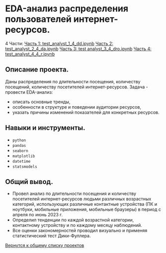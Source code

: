 # EDA-анализ распределения пользователей интернет-ресурсов.

4 Части: 
[Часть 1: test_analyst_1_4_dd.ipynb](test_analyst_1_4_dd.ipynb "test_analyst_1_4_dd.ipynb")
[Часть 2: test_analyst_2_4_da.ipynb](test_analyst_2_4_da.ipynb "test_analyst_2_4_da.ipynb")
[Часть 3: test analyst_3_4_dro.ipynb](test_analyst_3_4_dro.ipynb "test analyst_3_4_dro.ipynb")
[Часть 4: test_analyst_4_4_r.ipynb](test_analyst_4_4_r.ipynb "test_analyst_4_4_r.ipynb")


## Описание проекта.

Даны распределения по длительности посещения, количеству посещений, количеству посетителей интернет-ресурсов.
Задача - провести EDA-анализ:
- описать основные тренды,
- особенности в структуре и поведении аудитории ресурсов,
- указать причины изменений показателей для конкретных ресурсов.


## Навыки и инструменты.

* `python`
* `pandas`  
* `seaborn`  
* `matplotlib`
* `datetime`
* `statsmodels`


## Общий вывод.

* Провел анализ по длительности посещения и количеству посетителей интернет-ресурсов людьми различных возрастных категорий, использующих различные контактные устройства (ПК и ноутбуки, мобильные приложения, мобильные браузеры) в период с апреля по июнь 2023 г.
* Определил тенденции по каждой возрастной категории, контактному устройству и по каждому месяцу наблюдений.
* Все оценки закономерностей проводил визуально и применяя статистический тест Дики-Фуллера.


[Вернутся к общему списку проектов](../README.md)